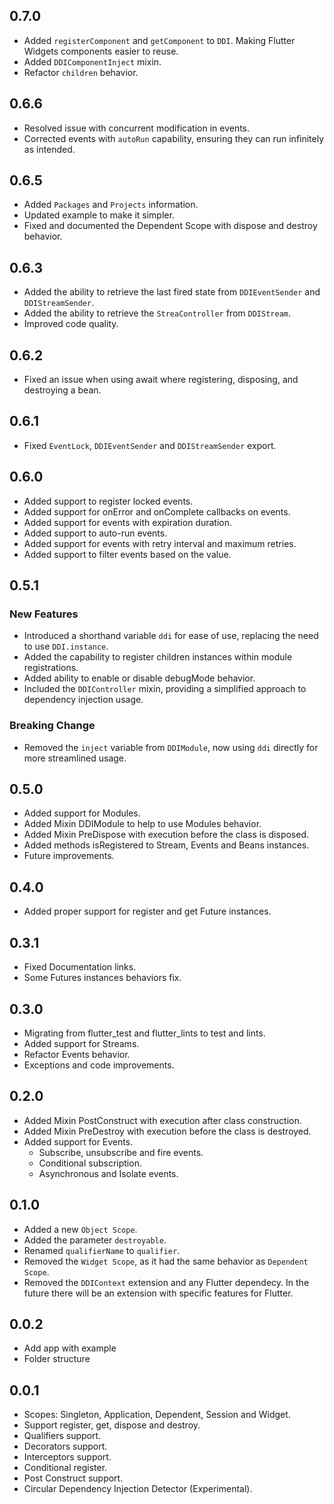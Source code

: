 ## 0.7.0

* Added `registerComponent` and `getComponent` to `DDI`. Making Flutter Widgets components easier to reuse.
* Added `DDIComponentInject` mixin.
* Refactor `children` behavior.

## 0.6.6

* Resolved issue with concurrent modification in events.
* Corrected events with `autoRun` capability, ensuring they can run infinitely as intended.

## 0.6.5

* Added `Packages` and `Projects` information.
* Updated example to make it simpler.
* Fixed and documented the Dependent Scope with dispose and destroy behavior.

## 0.6.3

* Added the ability to retrieve the last fired state from `DDIEventSender` and `DDIStreamSender`.
* Added the ability to retrieve the `StreaController` from `DDIStream`.
* Improved code quality.

## 0.6.2

* Fixed an issue when using await where registering, disposing, and destroying a bean.

## 0.6.1

* Fixed `EventLock`, `DDIEventSender` and `DDIStreamSender` export.

## 0.6.0

* Added support to register locked events.
* Added support for onError and onComplete callbacks on events.
* Added support for events with expiration duration.
* Added support to auto-run events.
* Added support for events with retry interval and maximum retries.
* Added support to filter events based on the value.


## 0.5.1

### New Features

* Introduced a shorthand variable `ddi` for ease of use, replacing the need to use `DDI.instance`. 
* Added the capability to register children instances within module registrations.
* Added ability to enable or disable debugMode behavior.
* Included the `DDIController` mixin, providing a simplified approach to dependency injection usage.


### Breaking Change

* Removed the `inject` variable from `DDIModule`, now using `ddi` directly for more streamlined usage.


## 0.5.0

* Added support for Modules.
* Added Mixin DDIModule to help to use Modules behavior.
* Added Mixin PreDispose with execution before the class is disposed.
* Added methods isRegistered to Stream, Events and Beans instances.
* Future improvements.

## 0.4.0

* Added proper support for register and get Future instances.

## 0.3.1

* Fixed Documentation links.
* Some Futures instances behaviors fix.

## 0.3.0

* Migrating from flutter_test and flutter_lints to test and lints.
* Added support for Streams.
* Refactor Events behavior.
* Exceptions and code improvements.


## 0.2.0

* Added Mixin PostConstruct with execution after class construction.
* Added Mixin PreDestroy with execution before the class is destroyed.
* Added support for Events.
    * Subscribe, unsubscribe and fire events.
    * Conditional subscription.
    * Asynchronous and Isolate events.

## 0.1.0

* Added a new `Object Scope`.
* Added the parameter `destroyable`.
* Renamed `qualifierName` to `qualifier`.
* Removed the `Widget Scope`, as it had the same behavior as `Dependent Scope`.
* Removed the `DDIContext` extension and any Flutter dependecy. In the future there will be an extension with specific features for Flutter.


## 0.0.2

* Add app with example
* Folder structure 


## 0.0.1

* Scopes: Singleton, Application, Dependent, Session and Widget.
* Support register, get, dispose and destroy.
* Qualifiers support.
* Decorators support.
* Interceptors support.
* Conditional register.
* Post Construct support.
* Circular Dependency Injection Detector (Experimental).
